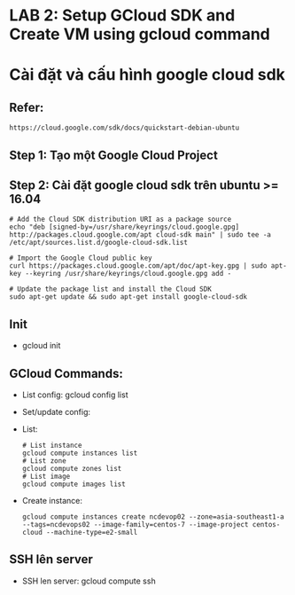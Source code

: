 # LAB 2: Setup GCloud SDK  and Create VM using gcloud command

# Cài đặt và cấu hình google cloud sdk

## Refer:
```
https://cloud.google.com/sdk/docs/quickstart-debian-ubuntu
```

## Step 1: Tạo một Google Cloud Project

## Step 2: Cài đặt google cloud sdk trên ubuntu >= 16.04
```
# Add the Cloud SDK distribution URI as a package source
echo "deb [signed-by=/usr/share/keyrings/cloud.google.gpg] http://packages.cloud.google.com/apt cloud-sdk main" | sudo tee -a /etc/apt/sources.list.d/google-cloud-sdk.list

# Import the Google Cloud public key
curl https://packages.cloud.google.com/apt/doc/apt-key.gpg | sudo apt-key --keyring /usr/share/keyrings/cloud.google.gpg add -

# Update the package list and install the Cloud SDK
sudo apt-get update && sudo apt-get install google-cloud-sdk
```

## Init
* gcloud init


## GCloud Commands:
* List config: gcloud config list
* Set/update config: 
* List:
	```
	# List instance
	gcloud compute instances list
	# List zone
	gcloud compute zones list
	# List image
	gcloud compute images list
	```

* Create instance: 
	```
	gcloud compute instances create ncdevop02 --zone=asia-southeast1-a --tags=ncdevops02 --image-family=centos-7 --image-project centos-cloud --machine-type=e2-small 
	```

## SSH lên server
* SSH len server: gcloud compute ssh <instance-name>
